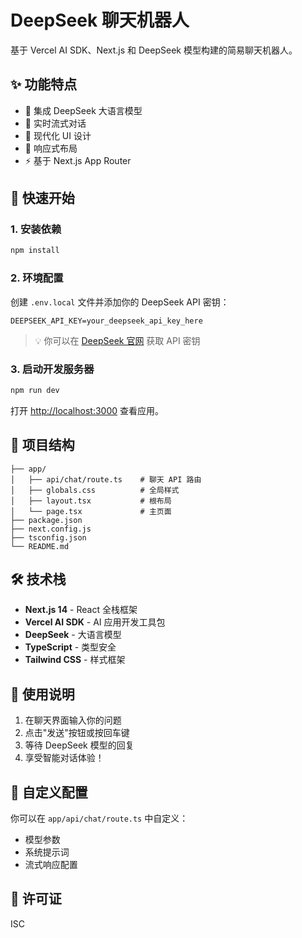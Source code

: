 # DeepSeek 聊天机器人

基于 Vercel AI SDK、Next.js 和 DeepSeek 模型构建的简易聊天机器人。

## ✨ 功能特点

- 🤖 集成 DeepSeek 大语言模型
- 💬 实时流式对话
- 🎨 现代化 UI 设计
- 📱 响应式布局
- ⚡ 基于 Next.js App Router

## 🚀 快速开始

### 1. 安装依赖

```bash
npm install
```

### 2. 环境配置

创建 `.env.local` 文件并添加你的 DeepSeek API 密钥：

```env
DEEPSEEK_API_KEY=your_deepseek_api_key_here
```

> 💡 你可以在 [DeepSeek 官网](https://platform.deepseek.com/) 获取 API 密钥

### 3. 启动开发服务器

```bash
npm run dev
```

打开 [http://localhost:3000](http://localhost:3000) 查看应用。

## 📁 项目结构

```
├── app/
│   ├── api/chat/route.ts    # 聊天 API 路由
│   ├── globals.css          # 全局样式
│   ├── layout.tsx           # 根布局
│   └── page.tsx             # 主页面
├── package.json
├── next.config.js
├── tsconfig.json
└── README.md
```

## 🛠️ 技术栈

- **Next.js 14** - React 全栈框架
- **Vercel AI SDK** - AI 应用开发工具包
- **DeepSeek** - 大语言模型
- **TypeScript** - 类型安全
- **Tailwind CSS** - 样式框架

## 📝 使用说明

1. 在聊天界面输入你的问题
2. 点击"发送"按钮或按回车键
3. 等待 DeepSeek 模型的回复
4. 享受智能对话体验！

## 🔧 自定义配置

你可以在 `app/api/chat/route.ts` 中自定义：

- 模型参数
- 系统提示词
- 流式响应配置

## 📄 许可证

ISC